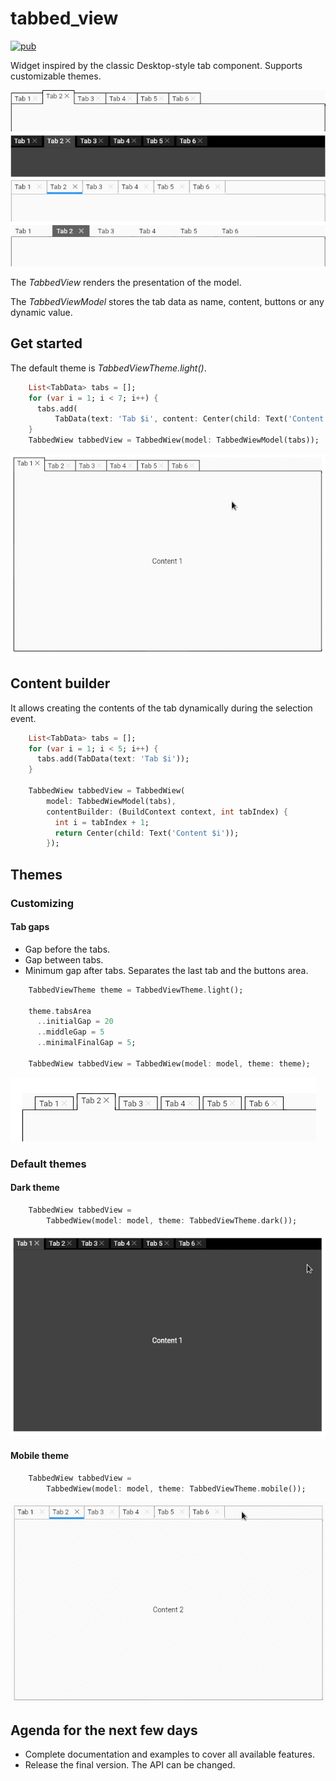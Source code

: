 # tabbed_view

[![pub](https://img.shields.io/pub/v/tabbed_view.svg)](https://pub.dev/packages/tabbed_view)

Widget inspired by the classic Desktop-style tab component. Supports customizable themes.

![intro](https://raw.githubusercontent.com/caduandrade/images/main/tabbed_view/examples.png)

The *TabbedView* renders the presentation of the model.

The *TabbedViewModel* stores the tab data as name, content, buttons or any dynamic value.

## Get started

The default theme is *TabbedViewTheme.light()*.

```dart
    List<TabData> tabs = [];
    for (var i = 1; i < 7; i++) {
      tabs.add(
          TabData(text: 'Tab $i', content: Center(child: Text('Content $i'))));
    }
    TabbedWiew tabbedView = TabbedWiew(model: TabbedWiewModel(tabs));
```

![intro](https://raw.githubusercontent.com/caduandrade/images/main/tabbed_view/light.gif)

## Content builder

It allows creating the contents of the tab dynamically during the selection event.

```dart
    List<TabData> tabs = [];
    for (var i = 1; i < 5; i++) {
      tabs.add(TabData(text: 'Tab $i'));
    }

    TabbedWiew tabbedView = TabbedWiew(
        model: TabbedWiewModel(tabs),
        contentBuilder: (BuildContext context, int tabIndex) {
          int i = tabIndex + 1;
          return Center(child: Text('Content $i'));
        });
```

## Themes

### Customizing

#### Tab gaps

* Gap before the tabs.
* Gap between tabs.
* Minimum gap after tabs. Separates the last tab and the buttons area.

```dart
    TabbedViewTheme theme = TabbedViewTheme.light();

    theme.tabsArea
      ..initialGap = 20
      ..middleGap = 5
      ..minimalFinalGap = 5;

    TabbedWiew tabbedView = TabbedWiew(model: model, theme: theme);
```

![intro](https://raw.githubusercontent.com/caduandrade/images/main/tabbed_view/custom_gap.png)

### Default themes

####  Dark theme

```dart
    TabbedWiew tabbedView =
        TabbedWiew(model: model, theme: TabbedViewTheme.dark());
```

![intro](https://raw.githubusercontent.com/caduandrade/images/main/tabbed_view/dark.gif)

####  Mobile theme

```dart
    TabbedWiew tabbedView =
        TabbedWiew(model: model, theme: TabbedViewTheme.mobile());
```

![intro](https://raw.githubusercontent.com/caduandrade/images/main/tabbed_view/mobile.gif)

## Agenda for the next few days

* Complete documentation and examples to cover all available features.
* Release the final version. The API can be changed.